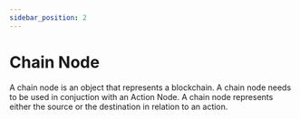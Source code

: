 ```yaml
---
sidebar_position: 2
---
```



# Chain Node

A chain node is an object that represents a blockchain. A chain node needs to be used in conjuction with an Action Node. A chain node represents either the source or the destination in relation to an action. 